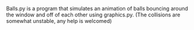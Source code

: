 Balls.py is a program that simulates an animation of balls bouncing around the window and off of each other using graphics.py.
(The collisions are somewhat unstable, any help is welcomed)